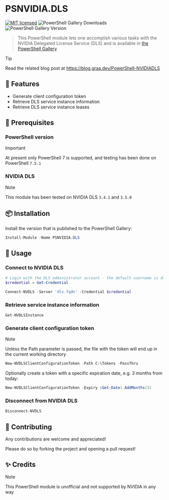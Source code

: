 # PSNVIDIA.DLS

[![MIT licensed](https://img.shields.io/badge/license-MIT-blue.svg)](https://raw.githubusercontent.com/erikgraa/PSNVIDIA.DLS/refs/heads/main/LICENSE)
![PowerShell Gallery Downloads](https://img.shields.io/powershellgallery/dt/PSNVIDIA.DLS?label=PowerShell%20Gallery&color=green)
![PowerShell Gallery Version](https://img.shields.io/powershellgallery/v/PSNVIDIA.DLS?color=green)

> This PowerShell module lets one accomplish various tasks with the NVIDIA Delegated License Service (DLS) and is available in [the PowerShell Gallery](https://www.powershellgallery.com/packages/PSNVIDIA.DLS)

> [!TIP]  
> Read the related blog post at https://blog.graa.dev/PowerShell-NVIDIADLS

## 🚀 Features 

* Generate client configuration token
* Retrieve DLS service instance information
* Retrieve DLS service instance leases

## 📄 Prerequisites

### PowerShell version

> [!IMPORTANT]  
> At present only PowerShell 7 is supported, and testing has been done on PowerShell `7.5.1`

### NVIDIA DLS

> [!NOTE]  
> This module has been tested on NVIDIA DLS `3.4.1` and `3.5.0`

## 📦 Installation

Install the version that is published to the PowerShell Gallery:

```powershell
Install-Module -Name PSNVIDIA.DLS
```

## 🔧 Usage

### Connect to NVIDIA DLS

```powershell
# Login with the DLS administrator account - the default username is dls_admin
$credential = Get-Credential

Connect-NVDLS -Server 'dls.fqdn' -Credential $credential
```

### Retrieve service instance information

```powershell
Get-NVDLSInstance
```

### Generate client configuration token

> [!NOTE]  
> Unless the Path parameter is passed, the file with the token will end up in the current working directory

```powershell
New-NVDLSClientConfigurationToken -Path C:\Tokens -PassThru
```

Optionally create a token with a specific expiration date, e.g. 3 months from today:

```powershell
New-NVDLSClientConfigurationToken -Expiry (Get-Date).AddMonths(3)
```

### Disconnect from NVIDIA DLS

```powershell
Disconnect-NVDLS
```

## 🙌 Contributing

Any contributions are welcome and appreciated!

Please do so by forking the project and opening a pull request!

## ✨ Credits

> [!NOTE]  
> This PowerShell module is unofficial and not supported by NVIDIA in any way
